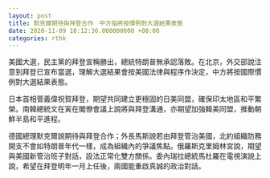 ```yaml
---
layout: post
title: 默克爾期待與拜登合作　中方指將按慣例對大選結果表態
date: 2020-11-09 18:12:36.000000000 +08:00
categories: rthk
---
```


美國大選，民主黨的拜登宣稱勝出，總統特朗普無承認落敗。在北京，外交部說注意到拜登已宣布當選，理解大選結果會按美國法律與程序作決定，中方將按國際慣例對大選結果表態。

日本首相菅義偉祝賀拜登，期望共同建立更穩固的日美同盟，確保印太地區和平繁榮。南韓總統文在寅在閣僚會議上說將與拜登溝通，亦期望加強韓美同盟，推動朝鮮半島和平進程。

德國總理默克爾說期待與拜登合作；外長馬斯說若由拜登管治美國，北約組織防務開支不會如特朗普年代一樣，成為組織內的爭議焦點。俄羅斯克里姆林宮說，期望與美國新管治班子對話，設法正常化雙方關係。委內瑞拉總統馬杜羅在電視演說上說，希望在拜登明年一月上任後，兩國能重啟真誠的政治對話。
